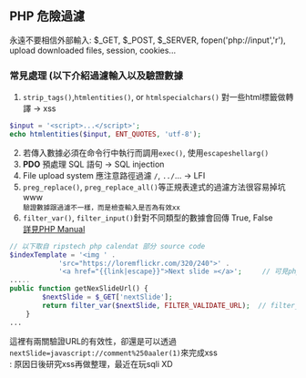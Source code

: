 ## PHP 危險過濾
永遠不要相信外部輸入: $_GET, $_POST, $_SERVER, fopen('php://input','r'), upload downloaded files, session, cookies...  
  
### 常見處理 (以下介紹過濾輸入以及驗證數據
1. ```strip_tags()```,```htmlentities()```, or ```htmlspecialchars()``` 對一些html標籤做轉譯 -> xss  
```php
$input = '<script>...</script>';
echo htmlentities($input, ENT_QUOTES, 'utf-8');
```  
2. 若傳入數據必須在命令行中執行而調用```exec()```, 使用```escapeshellarg()```  
3. **PDO** 預處理 SQL 語句 -> SQL injection  
4. File upload system 應注意路徑過濾 ```/```, ```../```... -> LFI  
5. ```preg_replace()```, ```preg_replace_all()```等正規表達式的過濾方法很容易掉坑 www  
```驗證數據跟過濾不一樣，而是檢查輸入是否為有效xx```  
6. ```filter_var()```, ```filter_input()```針對不同類型的數據會回傳 True, False  
[詳見PHP Manual](http://php.net/manual/en/function.filter-var.php)  
```php
// 以下取自 ripstech php calendat 部分 source code  
$indexTemplate = '<img ' .
            'src="https://loremflickr.com/320/240">' .
            '<a href="{{link|escape}}">Next slide »</a>';     // 可見php twig template engine, escape用法
.....
public function getNexSlideUrl() {
        $nextSlide = $_GET['nextSlide'];
        return filter_var($nextSlide, FILTER_VALIDATE_URL);  // filter_var() 驗證有效URL
    }
...
```  
這裡有兩關驗證URL的有效性，卻還是可以透過```nextSlide=javascript://comment%250aaler(1)```來完成xss  
: 原因日後研究xss再做整理，最近在玩sqli XD
